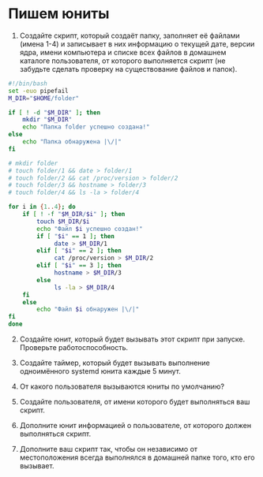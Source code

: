# Пишем юниты

1) Создайте скрипт, который создаёт папку, заполняет её файлами (имена 1-4) и записывает в них информацию о текущей дате, версии ядра, имени компьютера и списке всех файлов в домашнем каталоге пользователя, от которого выполняется скрипт (не забудьте сделать проверку на существование файлов и папок).

```sh
#!/bin/bash
set -euo pipefail
M_DIR="$HOME/folder"

if [ ! -d "$M_DIR" ]; then
    mkdir "$M_DIR"
    echo "Папка folder успешно создана!"
else
    echo "Папка обнаружена |\/|"
fi

# mkdir folder
# touch folder/1 && date > folder/1
# touch folder/2 && cat /proc/version > folder/2
# touch folder/3 && hostname > folder/3
# touch folder/4 && ls -la > folder/4

for i in {1..4}; do
    if [ ! -f "$M_DIR/$i" ]; then
        touch $M_DIR/$i
        echo "Файл $i успешно создан!"
        if [ "$i" == 1 ]; then
             date > $M_DIR/1
        elif [ "$i" == 2 ]; then
             cat /proc/version > $M_DIR/2
        elif [ "$i" == 3 ]; then
             hostname > $M_DIR/3
        else
             ls -la > $M_DIR/4
    fi
    else
        echo "Файл $i обнаружен |\/|"
fi
done 
```

2) Создайте юнит, который будет вызывать этот скрипт при запуске. Проверьте работоспособность.



3) Создайте таймер, который будет вызывать выполнение одноимённого systemd юнита каждые 5 минут.



4) От какого пользователя вызываются юниты по умолчанию?



5) Создайте пользователя, от имени которого будет выполняться ваш скрипт.



6) Дополните юнит информацией о пользователе, от которого должен выполняться скрипт.



7) Дополните ваш скрипт так, чтобы он независимо от местоположения всегда выполнялся в домашней папке того, кто его вызывает.

